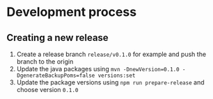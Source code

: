 # Development process

## Creating a new release

1. Create a release branch `release/v0.1.0` for example and push the branch to the origin
2. Update the java packages using `mvn -DnewVersion=0.1.0 -DgenerateBackupPoms=false versions:set`
3. Update the package versions using `npm run prepare-release` and choose version `0.1.0`
